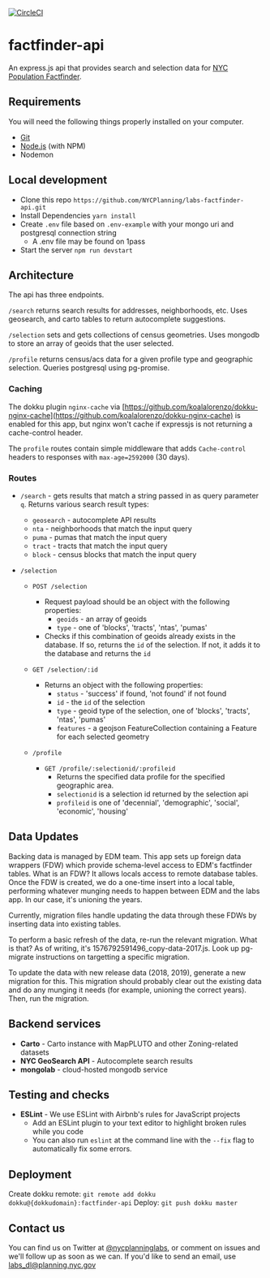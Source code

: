 [![CircleCI](https://circleci.com/gh/NYCPlanning/labs-factfinder-api/tree/develop.svg?style=svg)](https://circleci.com/gh/NYCPlanning/labs-factfinder-api/tree/develop)

# factfinder-api
An express.js api that provides search and selection data for [NYC Population Factfinder](https://github.com/NYCPlanning/labs-nyc-factfinder).  

## Requirements

You will need the following things properly installed on your computer.

- [Git](https://git-scm.com/)
- [Node.js](https://nodejs.org/) (with NPM)
- Nodemon

## Local development

- Clone this repo `https://github.com/NYCPlanning/labs-factfinder-api.git`
- Install Dependencies `yarn install`
- Create `.env` file based on `.env-example` with your mongo uri and postgresql connection string
  - A .env file may be found on 1pass
- Start the server `npm run devstart`

## Architecture

The api has three endpoints.  

`/search` returns search results for addresses, neighborhoods, etc.  Uses geosearch, and carto tables to return autocomplete suggestions.

`/selection` sets and gets collections of census geometries.  Uses mongodb to store an array of geoids that the user selected.

`/profile` returns census/acs data for a given profile type and geographic selection.  Queries postgresql using pg-promise.

### Caching
The dokku plugin `nginx-cache` via [https://github.com/koalalorenzo/dokku-nginx-cache](https://github.com/koalalorenzo/dokku-nginx-cache) is enabled for this app, but nginx won't cache if expressjs is not returning a cache-control header.

The `profile` routes contain simple middleware that adds `Cache-control` headers to responses with `max-age=2592000` (30 days).

### Routes

- `/search` - gets results that match a string passed in as query parameter `q`.  Returns various search result types:
  - `geosearch` - autocomplete API results
  - `nta` - neighborhoods that match the input query
  - `puma` - pumas that match the input query
  - `tract` - tracts that match the input query
  - `block` - census blocks that match the input query


- `/selection`
  - `POST /selection`
    - Request payload should be an object with the following properties:
      - `geoids` - an array of geoids
      - `type` - one of 'blocks', 'tracts', 'ntas', 'pumas'
    - Checks if this combination of geoids already exists in the database.  If so, returns the `id` of the selection.  If not, it adds it to the database and returns the `id`
  - `GET /selection/:id`
    - Returns an object with the following properties:
      - `status` - 'success' if found, 'not found' if not found
      - `id` - the `id` of the selection
      - `type` - geoid type of the selection, one of 'blocks', 'tracts', 'ntas', 'pumas'
      - `features` - a geojson FeatureCollection containing a Feature for each selected geometry

  - `/profile`
    - `GET /profile/:selectionid/:profileid`
      - Returns the specified data profile for the specified geographic area.
      - `selectionid` is a selection id returned by the selection api
      - `profileid` is one of 'decennial', 'demographic', 'social', 'economic', 'housing'

## Data Updates
Backing data is managed by EDM team. This app sets up foreign data wrappers (FDW) which provide schema-level access to EDM's factfinder tables.
What is an FDW? It allows locals access to remote database tables. Once the FDW is created, we do a one-time insert into a local table, performing
whatever munging needs to happen between EDM and the labs app. In our case, it's unioning the years.

Currently, migration files handle updating the data through these FDWs by inserting data into existing tables.

To perform a basic refresh of the data, re-run the relevant migration. What is that? As of writing, it's 1576792591496_copy-data-2017.js.
Look up pg-migrate instructions on targetting a specific migration.

To update the data with new release data (2018, 2019), generate a new migration for this. This migration should probably clear out the existing data
and do any munging it needs (for example, unioning the correct years). Then, run the migration.

## Backend services

- **Carto** - Carto instance with MapPLUTO and other Zoning-related datasets
- **NYC GeoSearch API** - Autocomplete search results
- **mongolab** - cloud-hosted mongodb service

## Testing and checks

- **ESLint** - We use ESLint with Airbnb's rules for JavaScript projects
  - Add an ESLint plugin to your text editor to highlight broken rules while you code
  - You can also run `eslint` at the command line with the `--fix` flag to automatically fix some errors.

## Deployment

Create dokku remote: `git remote add dokku dokku@{dokkudomain}:factfinder-api`
Deploy: `git push dokku master`

## Contact us

You can find us on Twitter at [@nycplanninglabs](https://twitter.com/nycplanninglabs), or comment on issues and we'll follow up as soon as we can. If you'd like to send an email, use [labs_dl@planning.nyc.gov](mailto:labs_dl@planning.nyc.gov)
